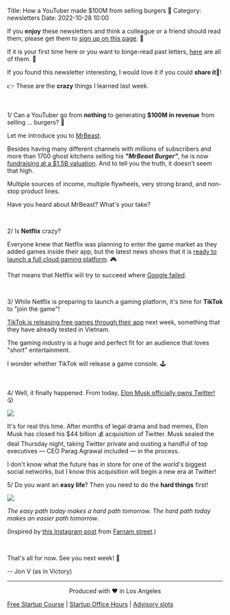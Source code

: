 Title: How a YouTuber made $100M from selling burgers 🍔
Category: newsletters
Date: 2022-10-28 10:00

If you **enjoy** these newsletters and think a colleague or a friend should read them, please get them to [sign up on this page](https://jon.io/). 📝

If it is your first time here or you want to binge-read past letters, [here](https://jon.io/category/newsletters) are all of them. 📰

If you found this newsletter interesting, I would love it if you could **share it**🔗!

👉 These are the **crazy** things I learned last week.

<br>

1/ Can a YouTuber go from **nothing** to generating **$100M in revenue** from selling ... burgers? 🍔

Let me introduce you to [MrBeast](https://www.youtube.com/user/mrbeast6000).

Besides having many different channels with millions of subscribers and more than 1700 ghost kitchens selling his _**"MrBeast Burger"**_, he is now [fundraising at a $1.5B valuation](https://www.axios.com/2022/10/25/mrbeast-youtube-fundraising-merch-restaurants). And to tell you the truth, it doesn't seem that high.

Multiple sources of income, multiple flywheels, very strong brand, and non-stop product lines.

Have you heard about MrBeast? What's your take?

<br>

2/ Is **Netflix** crazy?

Everyone knew that Netflix was planning to enter the game market as they added games inside their app, but the latest news shows that it is [ready to launch a full cloud gaming platform](https://www.protocol.com/bulletins/netflix-cloud-gaming-confirmed). 🎮

That means that Netflix will try to succeed where [Google failed](https://techcrunch.com/2022/10/01/stadia-died-because-no-one-trusts-google/).

<br>

3/ While Netflix is preparing to launch a gaming platform, it's time for **TikTok** to "join the game"!

[TikTok is releasing free games through their app](https://9to5mac.com/2022/10/27/tiktok-gaming-2/) next week, something that they have already tested in Vietnam.

The gaming industry is a huge and perfect fit for an audience that loves "short" entertainment.

I wonder whether TikTok will release a game console. 🕹️

<br>

4/ Well, it finally happened. From today, [Elon Musk officially owns Twitter!](https://techcrunch.com/2022/10/27/elon-musk-bought-twitter/) 😮

![](https://sendfoxprod.b-cdn.net/media/nEjCPnM1nsfDmpi4bBQp4AomxUlX5LXomXlA1ILs16325)

It's for real this time. After months of legal drama and bad memes, Elon Musk has closed his $44 billion 💰 acquisition of Twitter. Musk sealed the deal Thursday night, taking Twitter private and ousting a handful of top executives — CEO Parag Agrawal included — in the process.

I don't know what the future has in store for one of the world's biggest social networks, but I know this acquisition will begin a new era at Twitter!


5/ Do you want an **easy life**? Then you need to do the **hard things** first!

![](https://sendfoxprod.b-cdn.net/media/MspbyHFvQx3UJ7UAzgdkEWzQ7xK3AFhNHgp1528816325)

_The easy path today makes a hard path tomorrow. The hard path today makes an easier path tomorrow._

(Inspired by [this Instagram post](https://www.instagram.com/p/CkN7W2nOtif/) from [Farnam street](https://fs.blog/newsletter/).)

<br>

That's all for now. See you next week! 🚀

-- Jon V (as in Victory)

---

<div align="center">
  Produced with ❤️ in Los Angeles
</div>

[Free Startup Course](https://jon.io/pages/built-to-fail) | [Startup Office Hours](https://jon.io/startup-office-hours) | [Advisory slots](https://jon.io/advisory)
